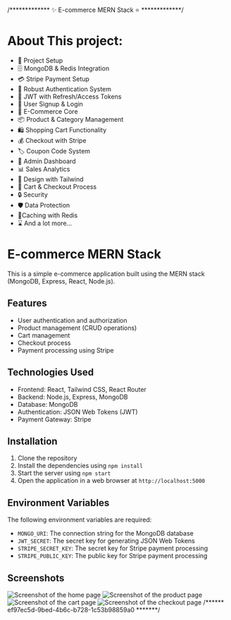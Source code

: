 /*************  ✨ E-commerce MERN Stack ⭐  *************/

# About This project:

-   🚀 Project Setup
-   🗄️ MongoDB & Redis Integration
-   💳 Stripe Payment Setup
-   🔐 Robust Authentication System
-   🔑 JWT with Refresh/Access Tokens
-   📝 User Signup & Login
-   🛒 E-Commerce Core
-   📦 Product & Category Management
-   🛍️ Shopping Cart Functionality
-   💰 Checkout with Stripe
-   🏷️ Coupon Code System
-   👑 Admin Dashboard
-   📊 Sales Analytics
-   🎨 Design with Tailwind
-   🛒 Cart & Checkout Process
-   🔒 Security
-   🛡️ Data Protection
-   🚀Caching with Redis
-   ⌛ And a lot more...
# E-commerce MERN Stack

This is a simple e-commerce application built using the MERN stack (MongoDB, Express, React, Node.js).

## Features

* User authentication and authorization
* Product management (CRUD operations)
* Cart management
* Checkout process
* Payment processing using Stripe

## Technologies Used

* Frontend: React, Tailwind CSS, React Router
* Backend: Node.js, Express, MongoDB
* Database: MongoDB
* Authentication: JSON Web Tokens (JWT)
* Payment Gateway: Stripe

## Installation

1. Clone the repository
2. Install the dependencies using `npm install`
3. Start the server using `npm start`
4. Open the application in a web browser at `http://localhost:5000`

## Environment Variables

The following environment variables are required:

* `MONGO_URI`: The connection string for the MongoDB database
* `JWT_SECRET`: The secret key for generating JSON Web Tokens
* `STRIPE_SECRET_KEY`: The secret key for Stripe payment processing
* `STRIPE_PUBLIC_KEY`: The public key for Stripe payment processing

## Screenshots

![Screenshot of the home page](screenshots/home-page.png)
![Screenshot of the product page](screenshots/product-page.png)
![Screenshot of the cart page](screenshots/cart-page.png)
![Screenshot of the checkout page](screenshots/checkout-page.png)
/******  ef97ec5d-9bed-4b6c-b728-1c53b98859a0  *******/